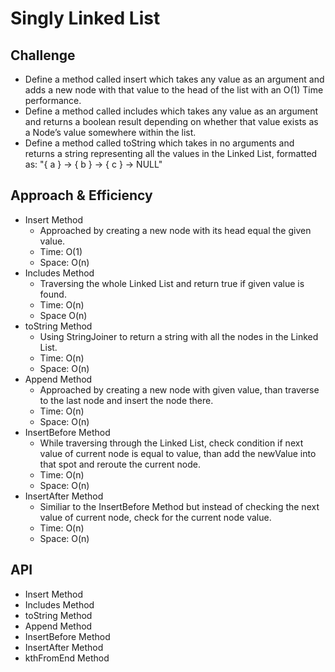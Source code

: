 # Singly Linked List
<!-- Short summary or background information -->

## Challenge
<!-- Description of the challenge -->
* Define a method called insert which takes any value as an argument and adds a new node with that value to the head of the list with an O(1) Time performance.
* Define a method called includes which takes any value as an argument and returns a boolean result depending on whether that value exists as a Node’s value somewhere within the list.
* Define a method called toString which takes in no arguments and returns a string representing all the values in the Linked List, formatted as:
  "{ a } -> { b } -> { c } -> NULL"

## Approach & Efficiency
<!-- What approach did you take? Why? What is the Big O space/time for this approach? -->
* Insert Method
  * Approached by creating a new node with its head equal the given value.
  * Time: O(1)
  * Space: O(n)
* Includes Method
  * Traversing the whole Linked List and return true if given value is found.
  * Time: O(n)
  * Space O(n)
* toString Method
  * Using StringJoiner to return a string with all the nodes in the Linked List.
  * Time: O(n)
  * Space: O(n)
* Append Method
  * Approached by creating a new node with given value, than traverse to the last node and insert the node there.
  * Time: O(n)
  * Space: O(n)
* InsertBefore Method
  * While traversing through the Linked List, check condition if next value of current node is equal to value, than add the newValue into that spot and reroute the current node. 
  * Time: O(n)
  * Space: O(n)
* InsertAfter Method
  * Similiar to the InsertBefore Method but instead of checking the next value of current node, check for the current node value.
  * Time: O(n)
  * Space: O(n)
## API
<!-- Description of each method publicly available to your Linked List -->
* Insert Method
* Includes Method
* toString Method
* Append Method
* InsertBefore Method
* InsertAfter Method
* kthFromEnd Method